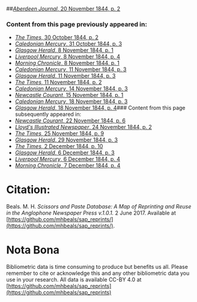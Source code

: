##[*Aberdeen Journal*, 20 November 1844, p. 2](https://mhbeals.github.io/sap_html/Aberdeen-Journal/Aberdeen-Journal-20-November-1844-p-2)

### Content from this page previously appeared in:
+ [*The Times*, 30 October 1844, p. 2](https://mhbeals.github.io/sap_html/The-Times/The-Times-30-October-1844-p-2)
+ [*Caledonian Mercury*, 31 October 1844, p. 3](https://mhbeals.github.io/sap_html/Caledonian-Mercury/Caledonian-Mercury-31-October-1844-p-3)
+ [*Glasgow Herald*, 8 November 1844, p. 1](https://mhbeals.github.io/sap_html/Glasgow-Herald/Glasgow-Herald-8-November-1844-p-1)
+ [*Liverpool Mercury*, 8 November 1844, p. 4](https://mhbeals.github.io/sap_html/Liverpool-Mercury/Liverpool-Mercury-8-November-1844-p-4)
+ [*Morning Chronicle*, 8 November 1844, p. 1](https://mhbeals.github.io/sap_html/Morning-Chronicle/Morning-Chronicle-8-November-1844-p-1)
+ [*Caledonian Mercury*, 11 November 1844, p. 3](https://mhbeals.github.io/sap_html/Caledonian-Mercury/Caledonian-Mercury-11-November-1844-p-3)
+ [*Glasgow Herald*, 11 November 1844, p. 3](https://mhbeals.github.io/sap_html/Glasgow-Herald/Glasgow-Herald-11-November-1844-p-3)
+ [*The Times*, 11 November 1844, p. 2](https://mhbeals.github.io/sap_html/The-Times/The-Times-11-November-1844-p-2)
+ [*Caledonian Mercury*, 14 November 1844, p. 3](https://mhbeals.github.io/sap_html/Caledonian-Mercury/Caledonian-Mercury-14-November-1844-p-3)
+ [*Newcastle Courant*, 15 November 1844, p. 1](https://mhbeals.github.io/sap_html/Newcastle-Courant/Newcastle-Courant-15-November-1844-p-1)
+ [*Caledonian Mercury*, 18 November 1844, p. 3](https://mhbeals.github.io/sap_html/Caledonian-Mercury/Caledonian-Mercury-18-November-1844-p-3)
+ [*Glasgow Herald*, 18 November 1844, p. 4](https://mhbeals.github.io/sap_html/Glasgow-Herald/Glasgow-Herald-18-November-1844-p-4)### Content from this page subsequently appeared in:
+ [*Newcastle Courant*, 22 November 1844, p. 6](https://mhbeals.github.io/sap_html/Newcastle-Courant/Newcastle-Courant-22-November-1844-p-6)
+ [*Lloyd's Illustrated Newspaper*, 24 November 1844, p. 2](https://mhbeals.github.io/sap_html/Lloyd's-Illustrated-Newspaper/Lloyd's-Illustrated-Newspaper-24-November-1844-p-2)
+ [*The Times*, 25 November 1844, p. 9](https://mhbeals.github.io/sap_html/The-Times/The-Times-25-November-1844-p-9)
+ [*Glasgow Herald*, 29 November 1844, p. 3](https://mhbeals.github.io/sap_html/Glasgow-Herald/Glasgow-Herald-29-November-1844-p-3)
+ [*The Times*, 2 December 1844, p. 10](https://mhbeals.github.io/sap_html/The-Times/The-Times-2-December-1844-p-10)
+ [*Glasgow Herald*, 6 December 1844, p. 3](https://mhbeals.github.io/sap_html/Glasgow-Herald/Glasgow-Herald-6-December-1844-p-3)
+ [*Liverpool Mercury*, 6 December 1844, p. 4](https://mhbeals.github.io/sap_html/Liverpool-Mercury/Liverpool-Mercury-6-December-1844-p-4)
+ [*Morning Chronicle*, 7 December 1844, p. 4](https://mhbeals.github.io/sap_html/Morning-Chronicle/Morning-Chronicle-7-December-1844-p-4)
                    
# Citation: 

Beals. M. H. *Scissors and Paste Database: A Map of Reprinting and Reuse in the Anglophone Newspaper Press v.1.0.1.* 2 June 2017. Available at [https://github.com/mhbeals/sap_reprints/](https://github.com/mhbeals/sap_reprints/). 
                    
# Nota Bona

Bibliometric data is time consuming to produce but benefits us all. Please remember to cite or acknowledge this and any other bibliometric data you use in your research. All data is available CC-BY 4.0 at [https://github.com/mhbeals/sap_reprints](https://github.com/mhbeals/sap_reprints)